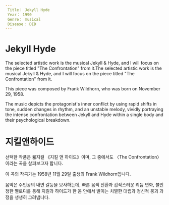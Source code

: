 ```yaml
---
 Title： Jekyll Hyde
 Year： 1990
 Genre： musical
 Disease： DID
---
```


# Jekyll Hyde

The selected artistic work is the musical Jekyll & Hyde, and I will focus on the piece titled "The Confrontation" from it.The selected artistic work is the musical Jekyll & Hyde, and I will focus on the piece titled "The Confrontation" from it.

This piece was composed by Frank Wildhorn, who was born on November 29, 1958.

The music depicts the protagonist's inner conflict by using rapid shifts in tone, sudden changes in rhythm, and an unstable melody, vividly portraying the intense confrontation between Jekyll and Hyde within a single body and their psychological breakdown.

# 지킬앤하이드

선택한 작품은 뮮지컬 《지킬 앤 하이드》이며, 그 중에서도 〈The Confrontation〉이라는 곡을 살펴보고자 합니다.

이 곡의 작곡가는 1958년 11월 29일 출생의 Frank Wildhorn입니다.

음악은 주인공의 내면 갈등을 묘사하는데, 빠른 음색 전환과 갑작스러운 리듬 변화, 불안정한 멜로디를 통해 지킬과 하이드가 한 몸 안에서 벌이는 치열한 대립과 정신적 붕괴 과정을 생생히 그려냅니다.
